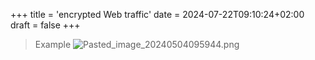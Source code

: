 +++
title = 'encrypted Web traffic'
date = 2024-07-22T09:10:24+02:00
draft = false
+++

>Example
>![Pasted_image_20240504095944.png](/Notes/Pasted_image_20240504095944.png)
